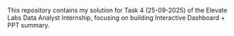 This repository contains my solution for Task 4 (25-09-2025) of the Elevate Labs Data Analyst Internship, focusing on building Interactive Dashboard + PPT summary.
